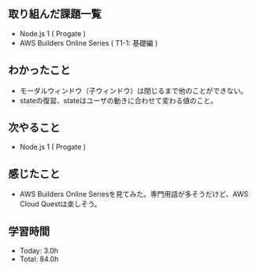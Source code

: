 ## 取り組んだ課題一覧
- Node.js 1 ( Progate )
- AWS Builders Online Series ( T1-1: 基礎編 )
## わかったこと
- モーダルウィンドウ（子ウィンドウ）は閉じるまで他のことができない。
- stateの復習、stateはユーザの動きに合わせて変わる値のこと。
## 次やること
- Node.js 1 ( Progate )
## 感じたこと
- AWS Builders Online Seriesを見てみた。専門用語が多そうだけど、AWS Cloud Questは楽しそう。
## 学習時間
- Today: 3.0h
- Total: 84.0h
